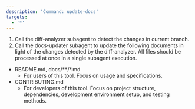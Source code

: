 ```yaml
---
description: 'Command: update-docs'
targets:
  - '*'
---
```


1. Call the diff-analyzer subagent to detect the changes in current branch.
2. Call the docs-updater subagent to update the following documents in light of the changes detected by the diff-analyzer. All files should be processed at once in a single subagent execution.
  - README.md, docs/**/*.md
    - For users of this tool. Focus on usage and specifications.
  - CONTRIBUTING.md
    - For developers of this tool. Focus on project structure, dependencies, development environment setup, and testing methods.

